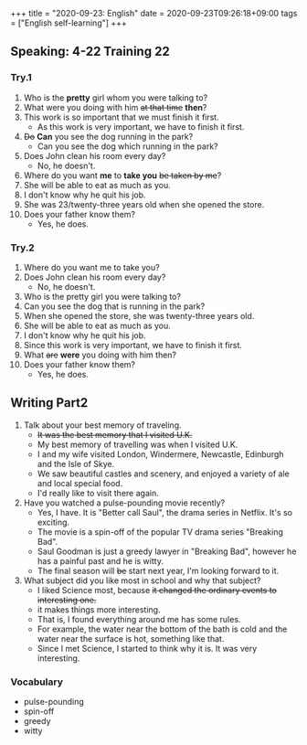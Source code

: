 +++
title =  "2020-09-23: English"
date = 2020-09-23T09:26:18+09:00
tags = ["English self-learning"]
+++

## Speaking: 4-22 Training 22

### Try.1

1. Who is the **pretty** girl whom you were talking to?
2. What were you doing with him ~~at that time~~ **then**?
3. This work is so important that we must finish it first.
    - As this work is very important, we have to finish it first.
4. ~~Do~~ **Can** you see the dog running in the park? 
    - Can you see the dog which running in the park?
5. Does John clean his room every day?
    - No, he doesn't.
6. Where do you want **me** to **take you** ~~be taken by me~~?
7. She will be able to eat as much as you.
8. I don't know why he quit his job.
9. She was 23/twenty-three years old when she opened the store.
10. Does your father know them?
    - Yes, he does.

### Try.2

1. Where do you want me to take you?
2. Does John clean his room every day?
    - No, he doesn't.
3. Who is the pretty girl you were talking to?
4. Can you see the dog that is running in the park?
5. When she opened the store, she was twenty-three years old.
6. She will be able to eat as much as you. 
7. I don't know why he quit his job.
8. Since this work is very important, we have to finish it first. 
9. What ~~are~~ **were** you doing with him then?
10. Does your father know them?
    - Yes, he does.

## Writing Part2

1. Talk about your best memory of traveling.
    - ~~It was the best memory that I visited U.K.~~
    - My best memory of travelling was when I visited U.K.
    - I and my wife visited London, Windermere, Newcastle, Edinburgh and the Isle of Skye.
    - We saw beautiful castles and scenery, and enjoyed a variety of ale and local special food.
    - I'd really like to visit there again.
8. Have you watched a pulse-pounding movie recently?
    - Yes, I have. It is "Better call Saul", the drama series in Netflix. It's so exciting.
    - The movie is a spin-off of the popular TV drama series "Breaking Bad".
    - Saul Goodman is just a greedy lawyer in "Breaking Bad", however he has a painful past and he is witty.
    - The final season will ~~be~~ start next year, I'm looking forward to it.
9. What subject did you like most in school and why that subject?
    - I liked Science most, because ~~it changed the ordinary events to interesting one.~~
    - it makes things more interesting.
    - That is, I found everything around me has some rules.
    - For example, the water near the bottom of the bath is cold and the water near the surface is hot, something like that.
    - Since I met Science, I started to think why it is. It was very interesting.

### Vocabulary

* pulse-pounding
* spin-off
* greedy
* witty
